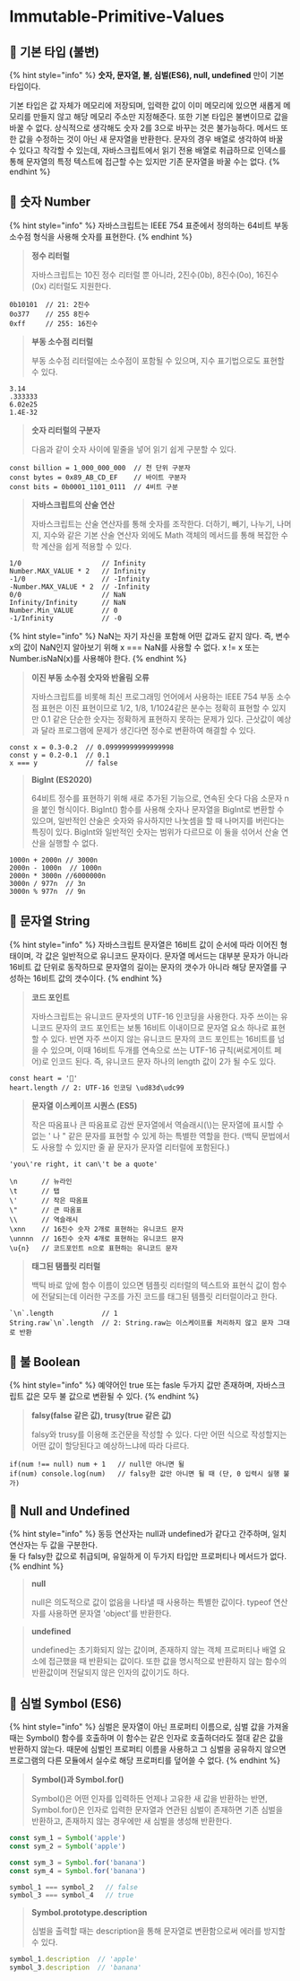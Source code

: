 # Immutable-Primitive-Values

## 🐇 기본 타입 (불변)

{% hint style="info" %}
**숫자, 문자열, 불, 심벌(ES6), null, undefined** 만이 기본 타입이다.

기본 타입은 값 자체가 메모리에 저장되며, 입력한 값이 이미 메모리에 있으면 새롭게 메모리를 만들지 않고 해당 메모리 주소만 지정해준다. 또한 기본 타입은 불변이므로 값을 바꿀 수 없다. 상식적으로 생각해도 숫자 2를 3으로 바꾸는 것은 불가능하다. 메서드 또한 값을 수정하는 것이 아닌 새 문자열을 반환한다. 문자의 경우 배열로 생각하여 바꿀 수 있다고 착각할 수 있는데, 자바스크립트에서 읽기 전용 배열로 취급하므로 인덱스를 통해 문자열의 특정 텍스트에 접근할 수는 있지만 기존 문자열을 바꿀 수는 없다.&#x20;
{% endhint %}

## 🐇 숫자 Number

{% hint style="info" %}
자바스크립트는 IEEE 754 표준에서 정의하는 64비트 부동 소수점 형식을 사용해 숫자를 표현한다.&#x20;
{% endhint %}

> **정수 리터럴**
>
> 자바스크립트는 10진 정수 리터럴 뿐 아니라, 2진수(0b), 8진수(0o), 16진수(0x) 리터럴도 지원한다.

```
0b10101  // 21: 2진수 
0o377    // 255 8진수
0xff     // 255: 16진수
```

> **부동 소수점 리터럴**
>
> 부동 소수점 리터럴에는 소수점이 포함될 수 있으며, 지수 표기법으로도 표현할 수 있다.

```
3.14
.333333
6.02e25
1.4E-32
```

> **숫자 리터럴의 구분자**
>
> 다음과 같이 숫자 사이에 밑줄을 넣어 읽기 쉽게 구분할 수 있다.

```
const billion = 1_000_000_000  // 천 단위 구분자
const bytes = 0x89_AB_CD_EF    // 바이트 구분자
const bits = 0b0001_1101_0111  // 4비트 구분
```

> **자바스크립트의 산술 연산**
>
> 자바스크립트는 산술 연산자를 통해 숫자를 조작한다. 더하기, 빼기, 나누기, 나머지, 지수와 같은 기본 산술 연산자 외에도 Math 객체의 메서드를 통해 복잡한 수학 계산을 쉽게 적용할 수 있다.

```
1/0                    // Infinity
Number.MAX_VALUE * 2   // Infinity
-1/0                   // -Infinity
-Number.MAX_VALUE * 2  // -Infinity
0/0                    // NaN
Infinity/Infinity      // NaN
Number.Min_VALUE       // 0
-1/Infinity            // -0
```

{% hint style="info" %}
NaN는 자기 자신을 포함해 어떤 값과도 같지 않다. 즉, 변수 x의 값이 NaN인지 알아보기 위해 x === NaN를 사용할 수 없다. x != x 또는 Number.isNaN(x)를 사용해야 한다.
{% endhint %}

> **이진 부동 소수점 숫자와 반올림 오류**
>
> 자바스크립트를 비롯해 최신 프로그래밍 언어에서 사용하는 IEEE 754 부동 소수점 표현은 이진 표현이므로 1/2, 1/8, 1/1024같은 분수는 정확히 표현할 수 있지만 0.1 같은 단순한 숫자는 정확하게 표현하지 못하는 문제가 있다. 근삿값이 예상과 달라 프로그램에 문제가 생긴다면 정수로 변환하여 해결할 수 있다.

```
const x = 0.3-0.2  // 0.09999999999999998
const y = 0.2-0.1  // 0.1
x === y            // false
```

> **BigInt (ES2020)**
>
> 64비트 정수를 표현하기 위해 새로 추가된 기능으로, 연속된 숫다 다음 소문자 n을 붙인 형식이다. BigInt() 함수를 사용해 숫자나 문자열을 BigInt로 변환할 수 있으며, 일반적인 산술은 숫자와 유사하지만 나눗셈을 할 때 나머지를 버린다는 특징이 있다. BigInt와 일반적인 숫자는 범위가 다르므로 이 둘을 섞어서 산술 연산을 실행할 수 없다.&#x20;

```
1000n + 2000n // 3000n
2000n - 1000n  // 1000n
2000n * 3000n //6000000n
3000n / 977n  // 3n
3000n % 977n  // 9n
```

## 🐇 문자열 String

{% hint style="info" %}
자바스크립트 문자열은 16비트 값이 순서에 따라 이어진 형태이며, 각 값은 일반적으로 유니코드 문자이다. 문자열 메서드는 대부분 문자가 아니라 16비트 값 단위로 동작하므로 문자열의 길이는 문자의 갯수가 아니라 해당 문자열를 구성하는 16비트 값의 갯수이다.&#x20;
{% endhint %}

> **코드 포인트**
>
> 자바스크립트는 유니코드 문자셋의 UTF-16 인코딩을 사용한다. 자주 쓰이는 유니코드 문자의 코드 포인트는 보통 16비트 이내이므로 문자열 요소 하나로 표현할 수 있다. 반면 자주 쓰이지 않는 유니코드 문자의 코드 포인트는 16비트를 넘을 수 있으며, 이때 16비트 두개를 연속으로 쓰는 UTF-16 규칙(써로게이트 페어)로 인코드 된다. 즉, 유니코드 문자 하나의 length 값이 2가 될 수도 있다.

```
const heart = '💙'
heart.length // 2: UTF-16 인코딩 \ud83d\udc99
```

> **문자열 이스케이프 시퀀스 (ES5)**
>
> 작은 따옴표나 큰 따옴표로 감싼 문자열에서 역슬래시(\\)는 문자열에 표시할 수 없는 ' 나 " 같은 문자를 표현할 수 있게 하는 특별한 역할을 한다. (백틱 문법에서도 사용할 수 있지만 줄 끝 문자가 문자열 리터럴에 포함된다.)

```
'you\'re right, it can\'t be a quote'
```

```
\n      // 뉴라인
\t      // 탭
\'      // 작은 따옴표
\"      // 큰 따옴표
\\      // 역슬래시
\xnn    // 16진수 숫자 2개로 표현하는 유니코드 문자
\unnnn  // 16진수 숫자 4개로 표현하는 유니코드 문자
\u{n}   // 코드포인트 n으로 표현하는 유니코드 문자 
```

> **태그된 탬플릿 리터럴**
>
> 백틱 바로 앞에 함수 이름이 있으면 템플릿 리터럴의 텍스트와 표현식 값이 함수에 전달되는데 이러한 구조를 가진 코드를 태그된 템플릿 리터럴이라고 한다.

```
`\n`.length            // 1
String.raw`\n`.length  // 2: String.raw는 이스케이프를 처리하지 않고 문자 그대로 반환 
```

## 🐇 불 Boolean

{% hint style="info" %}
예약어인 true 또는 fasle 두가지 값만 존재하며, 자바스크립트 값은 모두 불 값으로 변환될 수 있다.
{% endhint %}

> **falsy(false 같은 값), trusy(true 같은 값)**
>
> falsy와 trusy를 이용해 조건문을 작성할 수 있다. 다만 어떤 식으로 작성할지는 어떤 값이 할당된다고 예상하느냐에 따라 다르다.&#x20;

```
if(num !== null) num + 1   // null만 아니면 될 
if(num) console.log(num)   // falsy한 값만 아니면 될 때 (단, 0 입력시 실행 불가)
```

## 🐇 Null and Undefined

{% hint style="info" %}
동등 연산자는 null과 undefined가 같다고 간주하며, 일치 연산자는 두 값을 구분한다.\
둘 다 falsy한 값으로 취급되며, 유일하게 이 두가지 타입만 프로퍼티나 메서드가 없다.&#x20;
{% endhint %}

> **null**
>
> null은 의도적으로 값이 없음을 나타낼 때 사용하는 특별한 값이다. typeof 연산자를 사용하면 문자열 'object'를 반환한다.

> **undefined**
>
> undefined는 초기화되지 않는 값이며, 존재하지 않는 객체 프로퍼티나 배열 요소에 접근했을 때 반환되는 값이다. 또한 값을 명시적으로 반환하지 않는 함수의 반환값이며 전달되지 않은 인자의 값이기도 하다.

## 🐇 심벌 Symbol (ES6)

{% hint style="info" %}
심벌은 문자열이 아닌 프로퍼티 이름으로, 심벌 값을 가져올 때는 Symbol() 함수를 호출하며 이 함수는 같은 인자로 호출하더라도 절대 같은 값을 반환하지 않는다. 때문에 심벌인 프로퍼티 이름을 사용하고 그 심벌을 공유하지 않으면 프로그램의 다른 모듈에서 실수로 해당 프로퍼티를 덮어쓸 수 없다.
{% endhint %}

> **Symbol()과 Symbol.for()**
>
> Symbol()은 어떤 인자를 입력하든 언제나 고유한 새 값을 반환하는 반면, Symbol.for()은 인자로 입력한 문자열과 연관된 심벌이 존재하면 기존 심벌을 반환하고, 존재하지 않는 경우에만 새 심벌을 생성해 반환한다.

```js
const sym_1 = Symbol('apple')
const sym_2 = Symbol('apple')

const sym_3 = Symbol.for('banana')
const sym_4 = Symbol.for('banana')

symbol_1 === symbol_2   // false
symbol_3 === symbol_4   // true
```

> **Symbol.prototype.description**
>
> 심벌을 출력할 때는 description을 통해 문자열로 변환함으로써 에러를 방지할 수 있다.

```js
symbol_1.description  // 'apple'
symbol_3.description  // 'banana'
```
